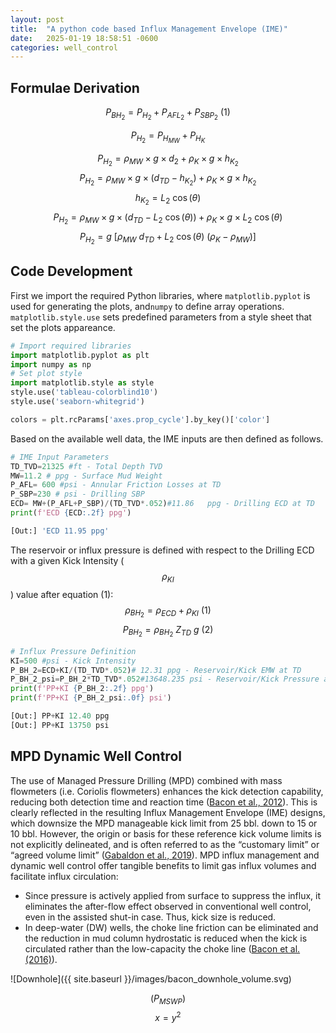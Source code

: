 ```yaml
---
layout: post
title:  "A python code based Influx Management Envelope (IME)"
date:   2025-01-19 18:58:51 -0600
categories: well_control
---
```

## Formulae Derivation

$$P_{BH_2}=P_{H_2}+P_{AFL_2}+P_{SBP_2}\ (1)$$

$$P_{H_2}=P_{H_{MW}}+P_{H_K}$$

$$P_{H_2}=\rho_{MW}×g×d_2+\rho_K×g×h_{K_2}$$
$$P_{H_2}=\rho_{MW}×g×(d_{TD}-h_{K_{2}})+\rho_K×g×h_{K_2}$$
$$h_{K_2}=L_2\ \cos (\theta)$$  $$P_{H_2}=\rho_{MW}×g×(d_{TD}-L_2\ \cos (\theta))+\rho_K×g×L_2\ \cos (\theta)$$
$$P_{H_2}=g\ [\rho_{MW}\ d_{TD}+L_2\ \cos(\theta)\ (\rho_K -\rho_{MW})]$$

## Code Development 
First we import the required Python libraries, where `matplotlib.pyplot` is used for generating the plots, and`numpy` to define array operations. `matplotlib.style.use` sets predefined parameters from a style sheet that set the plots appareance.

```python
# Import required libraries
import matplotlib.pyplot as plt
import numpy as np
# Set plot style
import matplotlib.style as style
style.use('tableau-colorblind10')
style.use('seaborn-whitegrid')

colors = plt.rcParams['axes.prop_cycle'].by_key()['color']
```

Based on the available well data, the IME inputs are then defined as follows.

```python
# IME Input Parameters
TD_TVD=21325 #ft - Total Depth TVD
MW=11.2 # ppg - Surface Mud Weight
P_AFL= 600 #psi - Annular Friction Losses at TD
P_SBP=230 # psi - Drilling SBP
ECD= MW+(P_AFL+P_SBP)/(TD_TVD*.052)#11.86   ppg - Drilling ECD at TD
print(f'ECD {ECD:.2f} ppg')
```
```python
[Out:] 'ECD 11.95 ppg'
```

The reservoir or influx pressure is defined with respect to the Drilling ECD with a given Kick Intensity ($$\rho_{KI}$$) value after equation (1):
$$\rho_{BH_{2}}=\rho_{ECD}+\rho_{KI}\ (1)$$
$$P_{BH_{2}}=\rho_{BH_{2}}\ Z_{TD}\ g\ (2)$$

```python
# Influx Pressure Definition
KI=500 #psi - Kick Intensity
P_BH_2=ECD+KI/(TD_TVD*.052)# 12.31 ppg - Reservoir/Kick EMW at TD
P_BH_2_psi=P_BH_2*TD_TVD*.052#13648.235 psi - Reservoir/Kick Pressure at TD
print(f'PP+KI {P_BH_2:.2f} ppg')
print(f'PP+KI {P_BH_2_psi:.0f} psi')
```
```python
[Out:] PP+KI 12.40 ppg
[Out:] PP+KI 13750 psi
```

## MPD Dynamic Well Control
The use of Managed Pressure Drilling (MPD) combined with mass flowmeters (i.e. Coriolis flowmeters) enhances the kick detection capability, reducing both detection time and reaction time ([Bacon et al., 2012](https://doi.org/10.2118/151392-MS)). This is clearly reflected in the resulting Influx Management Envelope (IME) designs, which downsize the MPD manageable kick limit from 25 bbl. down to 15 or 10 bbl. However, the origin or basis for these reference kick volume limits is not explicitly delineated, and is often referred to as the “customary limit” or “agreed volume limit” ([Gabaldon et al., 2019](https://doi.org/10.2118/194537-MS)).
MPD influx management and dynamic well control offer tangible benefits to limit gas influx volumes and facilitate influx circulation: 
   - Since pressure is actively applied from surface to suppress the influx, it eliminates the after-flow effect observed in conventional well control, even in the assisted shut-in case. Thus, kick size is reduced.
   - In deep-water (DW) wells, the choke line friction can be eliminated and the reduction in mud column hydrostatic is reduced when the kick is circulated rather than the low-capacity the choke line ([Bacon et al. (2016)](https://doi.org/10.2118/179185-MS)).

![Downhole]({{ site.baseurl }}/images/bacon_downhole_volume.svg)

$$(P_{MSWP})$$
$$ x = y^2 $$
